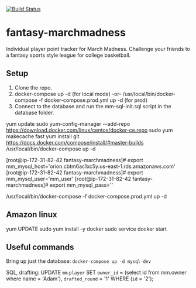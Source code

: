[![Build Status](https://travis-ci.com/ALeonard9/fantasy-marchmadness.svg?branch=master)](https://travis-ci.com/ALeonard9/fantasy-marchmadness)

# fantasy-marchmadness
Individual player point tracker for March Madness. Challenge your friends to a fantasy sports style league for college basketball.



## Setup
1) Clone the repo.
2) docker-compose up -d (for local mode) -or- /usr/local/bin/docker-compose -f docker-compose.prod.yml up -d (for prod)
3) Connect to the database and run the mm-sql-init.sql script in the database folder.


yum update
sudo yum-config-manager --add-repo https://download.docker.com/linux/centos/docker-ce.repo
sudo yum makecache fast
yum install git
https://docs.docker.com/compose/install/#master-builds
/usr/local/bin/docker-compose up -d


[root@ip-172-31-82-42 fantasy-marchmadness]# export mm_mysql_host='orion.cbtm6ac1xc5y.us-east-1.rds.amazonaws.com'
[root@ip-172-31-82-42 fantasy-marchmadness]# export mm_mysql_user='mm_user'
[root@ip-172-31-82-42 fantasy-marchmadness]# export mm_mysql_pass='<insert later>'

/usr/local/bin/docker-compose -f docker-compose.prod.yml up -d

## Amazon linux
yum UPDATE
sudo yum install -y docker
sudo service docker start

## Useful commands
Bring up just the database:
```docker-compose up -d mysql-dev```

SQL, drafting:
UPDATE `mm`.`player` SET `owner_id` = (select id from mm.owner where name = 'Adam'), `drafted_round` = '1' WHERE (`id` = '2');
